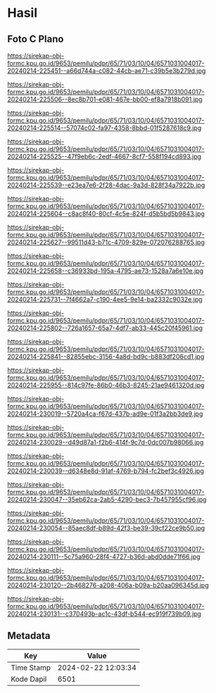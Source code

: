 # Hasil

## Foto C Plano

https://sirekap-obj-formc.kpu.go.id/9653/pemilu/pdpr/65/71/03/10/04/6571031004017-20240214-225451--a66d744a-c082-44cb-ae71-c39b5e3b279d.jpg

https://sirekap-obj-formc.kpu.go.id/9653/pemilu/pdpr/65/71/03/10/04/6571031004017-20240214-225506--8ec8b701-e081-467e-bb00-ef8a7918b091.jpg

https://sirekap-obj-formc.kpu.go.id/9653/pemilu/pdpr/65/71/03/10/04/6571031004017-20240214-225514--57074c02-fa97-4358-8bbd-01f5287618c9.jpg

https://sirekap-obj-formc.kpu.go.id/9653/pemilu/pdpr/65/71/03/10/04/6571031004017-20240214-225525--47f9eb6c-2edf-4667-8cf7-558f194cd893.jpg

https://sirekap-obj-formc.kpu.go.id/9653/pemilu/pdpr/65/71/03/10/04/6571031004017-20240214-225539--e23ea7e6-2f28-4dac-9a3d-828f34a7922b.jpg

https://sirekap-obj-formc.kpu.go.id/9653/pemilu/pdpr/65/71/03/10/04/6571031004017-20240214-225604--c8ac8f40-80cf-4c5e-824f-d5b5bd5b9843.jpg

https://sirekap-obj-formc.kpu.go.id/9653/pemilu/pdpr/65/71/03/10/04/6571031004017-20240214-225627--99511d43-b71c-4709-829e-072076288765.jpg

https://sirekap-obj-formc.kpu.go.id/9653/pemilu/pdpr/65/71/03/10/04/6571031004017-20240214-225658--c36933bd-195a-4795-ae73-1528a7a6e10e.jpg

https://sirekap-obj-formc.kpu.go.id/9653/pemilu/pdpr/65/71/03/10/04/6571031004017-20240214-225731--7f4662a7-c190-4ee5-9e14-ba2332c9032e.jpg

https://sirekap-obj-formc.kpu.go.id/9653/pemilu/pdpr/65/71/03/10/04/6571031004017-20240214-225802--726a1657-65a7-4df7-ab33-445c20f45961.jpg

https://sirekap-obj-formc.kpu.go.id/9653/pemilu/pdpr/65/71/03/10/04/6571031004017-20240214-225841--82855ebc-3156-4a8d-bd9c-b883df206cd1.jpg

https://sirekap-obj-formc.kpu.go.id/9653/pemilu/pdpr/65/71/03/10/04/6571031004017-20240214-225955--814c97fe-86b0-46b3-8245-21ae9461320d.jpg

https://sirekap-obj-formc.kpu.go.id/9653/pemilu/pdpr/65/71/03/10/04/6571031004017-20240214-230019--5720a4ca-f67d-437b-ad9e-01f3a2bb3de9.jpg

https://sirekap-obj-formc.kpu.go.id/9653/pemilu/pdpr/65/71/03/10/04/6571031004017-20240214-230029--d49d87a1-f2b6-414f-9c7d-0dc007b98066.jpg

https://sirekap-obj-formc.kpu.go.id/9653/pemilu/pdpr/65/71/03/10/04/6571031004017-20240214-230039--d6348e8d-91af-4769-b794-fc2bef3c4926.jpg

https://sirekap-obj-formc.kpu.go.id/9653/pemilu/pdpr/65/71/03/10/04/6571031004017-20240214-230047--35eb62ca-2ab5-4290-bec3-7b457955cf96.jpg

https://sirekap-obj-formc.kpu.go.id/9653/pemilu/pdpr/65/71/03/10/04/6571031004017-20240214-230054--85aec8df-b89d-42f3-be39-39cf22ce9b50.jpg

https://sirekap-obj-formc.kpu.go.id/9653/pemilu/pdpr/65/71/03/10/04/6571031004017-20240214-230111--5c75a960-28f4-4727-b36d-abd0dde71f66.jpg

https://sirekap-obj-formc.kpu.go.id/9653/pemilu/pdpr/65/71/03/10/04/6571031004017-20240214-230120--2b468276-a208-406a-b09a-b20aa096345d.jpg

https://sirekap-obj-formc.kpu.go.id/9653/pemilu/pdpr/65/71/03/10/04/6571031004017-20240214-230131--c370493b-ac1c-43df-b544-ec919f739b09.jpg


## Metadata

| Key        | Value               |
| ---------- | ------------------- |
| Time Stamp | 2024-02-22 12:03:34 |
| Kode Dapil | 6501                |



